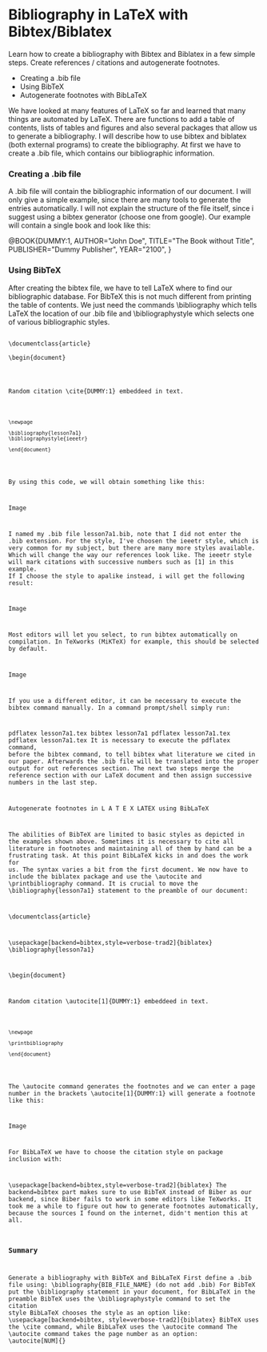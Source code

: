 Bibliography in LaTeX with Bibtex/Biblatex
===============================================

Learn how to create a bibliography with Bibtex and Biblatex in a few simple steps. Create references / citations and autogenerate footnotes.

* Creating a .bib file
* Using BibTeX
* Autogenerate footnotes with BibLaTeX

We have looked at many features of LaTeX so far and learned that many things are automated by LaTeX. There are functions to add a table of contents, lists of tables and figures and also several packages that allow us to generate a bibliography. I will describe how to use bibtex and biblatex (both external programs) to create the bibliography. At first we have to create a .bib file, which contains our bibliographic information.

### Creating a .bib file

A .bib file will contain the bibliographic information of our document. I will only give a simple example, since there are many tools to generate the entries automatically. I will not explain the structure of the file itself, since i suggest using a bibtex generator (choose one from google). Our example will contain a single book and look like this:

@BOOK{DUMMY:1,
AUTHOR="John Doe",
TITLE="The Book without Title",
PUBLISHER="Dummy Publisher",
YEAR="2100",
}

### Using BibTeX

After creating the bibtex file, we have to tell LaTeX where to find our bibliographic database. For BibTeX this is not much different from printing the table of contents. We just need the commands \bibliography which tells LaTeX the location of our .bib file and \bibliographystyle which selects one of various bibliographic styles.

<pre><code>
\documentclass{article}

\begin{document}
</end></pre>

Random citation \cite{DUMMY:1} embeddeed in text.
<pre><code>
\newpage

\bibliography{lesson7a1} 
\bibliographystyle{ieeetr}

\end{document}
</code></pre>
By using this code, we will obtain something like this:

Image

I named my .bib file lesson7a1.bib, note that I did not enter the .bib extension. For the style, I've choosen the ieeetr style, which is very common for my subject, but there are many more styles available. Which will change the way our references look like. The ieeetr style will mark citations with successive numbers such as [1] in this example. If I choose the style to apalike instead, i will get the following result:

Image

Most editors will let you select, to run bibtex automatically on compilation. In TeXworks (MiKTeX) for example, this should be selected by default.

Image

If you use a different editor, it can be necessary to execute the bibtex command manually. In a command prompt/shell simply run:

pdflatex lesson7a1.tex
bibtex lesson7a1
pdflatex lesson7a1.tex
pdflatex lesson7a1.tex
It is necessary to execute the pdflatex command, before the bibtex command, to tell bibtex what literature we cited in our paper. Afterwards the .bib file will be translated into the proper output for out references section. The next two steps merge the reference section with our LaTeX document and then assign successive numbers in the last step.

Autogenerate footnotes in 
L
A
T
E
X
LATEX using BibLaTeX

The abilities of BibTeX are limited to basic styles as depicted in the examples shown above. Sometimes it is necessary to cite all literature in footnotes and maintaining all of them by hand can be a frustrating task. At this point BibLaTeX kicks in and does the work for us. The syntax varies a bit from the first document. We now have to include the biblatex package and use the \autocite and \printbibliography command. It is crucial to move the \bibliography{lesson7a1} statement to the preamble of our document:

\documentclass{article}

\usepackage[backend=bibtex,style=verbose-trad2]{biblatex}
\bibliography{lesson7a1} 

\begin{document}

Random citation \autocite[1]{DUMMY:1} embeddeed in text.

<pre><code>
\newpage

\printbibliography

\end{document}
</code></pre>
The \autocite command generates the footnotes and we can enter a page number in the brackets \autocite[1]{DUMMY:1} will generate a footnote like this:

Image

For BibLaTeX we have to choose the citation style on package inclusion with:

\usepackage[backend=bibtex,style=verbose-trad2]{biblatex}
The backend=bibtex part makes sure to use BibTeX instead of Biber as our backend, since Biber fails to work in some editors like TeXworks. It took me a while to figure out how to generate footnotes automatically, because the sources I found on the internet, didn't mention this at all.

### Summary

Generate a bibliography with BibTeX and BibLaTeX
First define a .bib file using: \bibliography{BIB_FILE_NAME} (do not add .bib)
For BibTeX put the \bibliography statement in your document, for BibLaTeX in the preamble
BibTeX uses the \bibliographystyle command to set the citation style
BibLaTeX chooses the style as an option like: \usepackage[backend=bibtex, style=verbose-trad2]{biblatex}
BibTeX uses the \cite command, while BibLaTeX uses the \autocite command
The \autocite command takes the page number as an option: \autocite[NUM]{}
